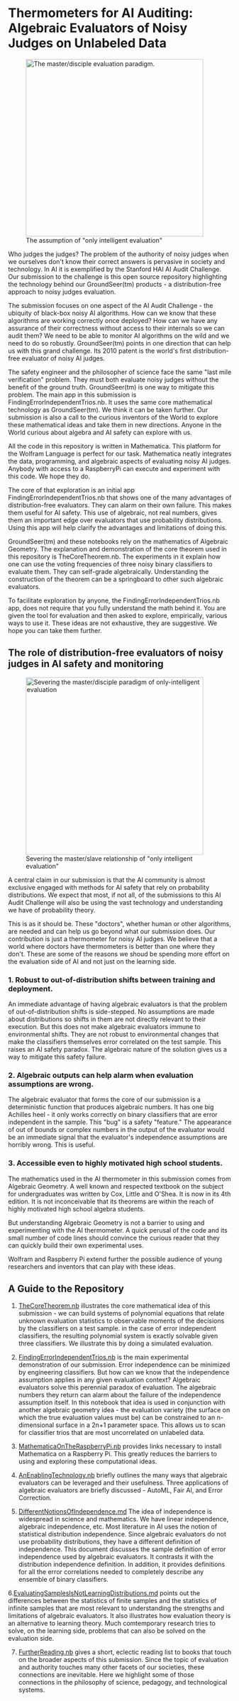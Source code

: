 Thermometers for AI Auditing: Algebraic Evaluators of Noisy Judges on Unlabeled Data
====================================================================================

<p>
<figure>
    <img src="img/OnlyIntelligentEvaluation.png"
         alt="The master/disciple evaluation paradigm."
         height="400">
    <figcaption>
    The assumption of "only intelligent evaluation"</figcaption>
</figure>
</p>

Who judges the judges? The problem of the authority of noisy judges when we
ourselves don't know their correct answers is pervasive in society and
technology. In AI it is exemplified by the Stanford HAI AI Audit Challenge. Our
submission to the challenge is this open source repository highlighting the
technology behind our GroundSeer(tm) products - a distribution-free approach to
noisy judges evaluation.

The submission focuses on one aspect of the AI Audit Challenge - the ubiquity of
black-box noisy AI algorithms. How can we know that these algorithms are working
correctly once deployed? How can we have any assurance of their correctness
without access to their internals so we can audit them? We need to be able to
monitor AI algorithms on the wild and we need to do so robustly. GroundSeer(tm)
points in one direction that can help us with this grand challenge. Its 2010
patent is the world's first distribution-free evaluator of noisy AI judges.

The safety engineer and the philosopher of science face the same "last mile
verification" problem. They must both evaluate noisy judges without the benefit
of the ground truth. GroundSeer(tm) is one way to mitigate this problem. The
main app in this submission is FindingErrorIndependentTrios.nb. It uses the same
core mathematical technology as GroundSeer(tm). We think it can be taken
further. Our submission is also a call to the curious inventors of the World to
explore these mathematical ideas and take them in new directions. Anyone in the
World curious about algebra and AI safety can explore with us.

All the code in this repository is written in Mathematica. This platform for the
Wolfram Language is perfect for our task. Mathematica neatly integrates the
data, programming, and algebraic aspects of evaluating noisy AI judges. Anybody
with access to a RaspberryPi can execute and experiment with this code. We hope
they do.

The core of that exploration is an initial app FindingErrorIndependentTrios.nb
that shows one of the many advantages of distribution-free evaluators. They can
alarm on their own failure. This makes them useful for AI safety. This use of
algebraic, not real numbers, gives them an important edge over evaluators that
use probability distributions. Using this app will help clarify the advantages
and limitations of doing this.

GroundSeer(tm) and these notebooks rely on the mathematics of Algebraic
Geometry. The explanation and demonstration of the core theorem used in this
repository is TheCoreTheorem.nb. The experiments in it explain how one can use
the voting frequencies of three noisy binary classifiers to evaluate them. They
can self-grade algebraically. Understanding the construction of the theorem can
be a springboard to other such algebraic evaluators.

To facilitate exploration by anyone, the FindingErrorIndependentTrios.nb app,
does not require that you fully understand the math behind it. You are given the
tool for evaluation and then asked to explore, empirically, various ways to use
it. These ideas are not exhaustive, they are suggestive. We hope you can take
them further.

## The role of distribution-free evaluators of noisy judges in AI safety and monitoring

<p>
<figure>
    <img src="img/AlgebraicEvaluation.png"
         alt="Severing the master/disciple paradigm of only-intelligent evaluation"
         height="400">
    <figcaption>
    Severing the master/slave relationship of "only intelligent evaluation"</figcaption>
</figure>
</p>

A central claim in our submission is that the AI community is almost exclusive
engaged with methods for AI safety that rely on probability distributions. We
expect that most, if not all, of the submissions to this AI Audit Challenge will
also be using the vast technology and understanding we have of probability
theory.

This is as it should be. These "doctors", whether human or other algorithms, are
needed and can help us go beyond what our submission does. Our contribution is
just a thermometer for noisy AI judges. We believe that a world where doctors
have thermometers is better than one where they don't. These are some of the
reasons we shoud be spending more effort on the evaluation side of AI and not
just on the learning side.

### 1. Robust to out-of-distribution shifts between training and deployment.

An immediate advantage of having algebraic evaluators is that the problem of
out-of-distribution shifts is side-stepped. No assumptions are made about
distributions so shifts in them are not directly relevant to their execution.
But this does not make algebraic evaluators immune to environmental shifts. They
are not robust to environmental changes that make the classifiers themselves
error correlated on the test sample. This raises an AI safety paradox. The
algebraic nature of the solution gives us a way to mitigate this safety failure.

### 2. Algebraic outputs can help alarm when evaluation assumptions are wrong.

The algebraic evaluator that forms the core of our submission is a deterministic
function that produces algebraic numbers. It has one big Achilles heel - it only
works correctly on binary classifiers that are error independent in the sample.
This "bug" is a safety "feature." The appearance of out of bounds or complex
numbers in the output of the evaluator would be an immediate signal that the
evaluator's independence assumptions are horribly wrong. This is useful.

### 3. Accessible even to highly motivated high school students.

The mathematics used in the AI thermometer in this submission comes from
Algebraic Geometry. A well known and respected textbook on the subject for
undergraduates was written by Cox, Little and O'Shea. It is now in its 4th
edition. It is not inconceivable that its theorems are within the reach of
highly motivated high school algebra students.

But understanding Algebraic Geometry is not a barrier to using and experimenting
with the AI thermometer. A quick perusal of the code and its small number of
code lines should convince the curious reader that they can quickly build their
own experimental uses.

Wolfram and Raspberry Pi extend further the possible audience of young
researchers and inventors that can play with these ideas.

## A Guide to the Repository

1. [TheCoreTheorem.nb](./TheCoreTheorem.nb) illustrates the core mathematical idea
of this submission - we can build systems of polynomial equations that relate
unknown evaluation statistics to observable moments of the decisions by the
classifiers on a test sample. in the case of error independent classifiers, the
resulting polynomial system is exactly solvable given three classifiers. We
illustrate this by doing a simulated evaluation.

2. [FindingErrorIndependentTrios.nb](./FindingErrorIndependentTrios.nb) is the
main experimental demonstration of our submission. Error independence can be
minimized by engineering classifiers. But how can we know that the independence
assumption applies in any given evaluation context? Algebraic evaluators solve
this perennial paradox of evaluation. The algebraic numbers they return can
alarm about the failure of the independence assumption itself. In this notebook
that idea is used in conjunction with another algebraic geometry idea - the
evaluation variety (the surface on which the true evaluation values must be)
can be constrained to an n-dimensional surface in a 2n+1 parameter space. This
allows us to scan for classifier trios that are most uncorrelated on unlabeled
data.

3. [MathematicaOnTheRaspberryPi.nb](./MathematicaOnTheRaspberryPi) provides
links necessary to install Mathematica on a Raspberry Pi. This greatly reduces
the barriers to using and exploring these computational ideas.

4. [AnEnablingTechnology.nb](./AnEnablingTechnology.nb) briefly outlines the many
ways that algebraic evaluators can be leveraged and their usefulness. Three
applications of algebraic evaluators are briefly discussed - AutoML, Fair AI,
and Error Correction.

5. [DifferentNotionsOfIndependence.md](./DifferentNotionsOfIndependence.md)
The idea of independence is widespread in science and mathematics. We have
linear independence, algebraic independence, etc. Most literature in AI uses
the notion of statistical distribution independence. Since algebraic evaluators
do not use probability distributions, they have a different definition of
independence. This document discusses the sample definition of error independence
used by algebraic evaluators. It contrasts it with the distribution independence
definition. In addition, it provides definitions for all the error correlations
needed to completely describe any ensemble of binary classifiers.

6.[EvaluatingSamplesIsNotLearningDistributions.md](./EvaluatingSamplesIsNotLearningDistributions.md)
points out the differences between the statistics of finite samples and the
statistics of infinite samples that are  most relevant to understanding the
strengths and limitations of algebraic  evaluators. It also illustrates how
evaluation theory is an alternative to learning theory. Much comtemporary
research tries to solve, on the learning side, problems that can also be solved
on the evaluation side.

7. [FurtherReading.nb](./FurtherReading.nb) gives a short, eclectic reading list
to books that touch on the broader aspects of this submission. Since the topic
of evaluation and authority touches many other facets of our societies, these
connections are inevitable. Here we highlight some of those connections in the
philosophy of science, pedagogy, and technological systems.
